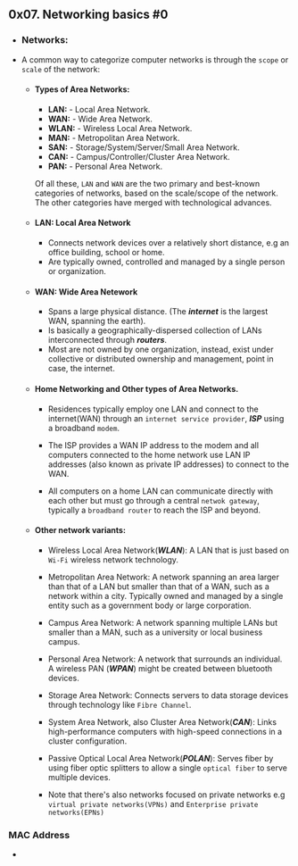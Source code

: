 ## 0x07. Networking basics #0

- ### Networks:

- A common way to categorize computer networks is through the `scope` or `scale` of the network:

	- #### Types of Area Networks:

		- __LAN:__ - Local Area Network.
		- __WAN:__ - Wide Area Network.
		- __WLAN:__ - Wireless Local Area Network.
		- __MAN:__ - Metropolitan Area Network.
		- __SAN:__ - Storage/System/Server/Small  Area Network.
		- __CAN:__ - Campus/Controller/Cluster Area Network.
		- __PAN:__ - Personal Area Network.

		Of all these, `LAN` and `WAN` are the two primary and best-known categories of networks, based on the scale/scope of the network. The other categories have merged with technological advances.



	- #### LAN: Local Area Network

		- Connects network devices over a relatively short distance, e.g an office building, school or home.
		- Are typically owned, controlled and managed by a single person or organization.


	- #### WAN: Wide Area Netework

		- Spans a large physical distance. (The ___internet___ is the largest WAN, spanning the earth).
		- Is basically a geographically-dispersed collection of LANs interconnected through ***routers***.
		- Most are not owned by one organization, instead, exist under collective or distributed ownership and management, point in case, the internet.



	- #### Home Networking and Other types of Area Networks.

		- Residences typically employ one LAN and connect to the internet(WAN) through an `internet service provider`, ___ISP___ using a broadband `modem`.

		- The ISP provides a WAN IP address to the modem and all computers connected to the home network use LAN IP addresses (also known as private IP addresses) to connect to the WAN.

		- All computers on a home LAN can communicate directly with each other but must go through a central `netwok gateway`, typically a `broadband router` to reach the ISP and beyond.

	- #### Other network variants:

		-  Wireless Local Area Network(___WLAN___): A LAN that is just based on `Wi-Fi` wireless network technology.

		- Metropolitan Area Network: A network spanning an area larger than that of a LAN but smaller than that of a WAN, such as a network within a city. Typically owned and managed by a single entity such as a government body or large corporation.

		- Campus Area Network: A network spanning multiple LANs but smaller than a MAN, such as a university or local business campus.

		- Personal Area Network: A network that surrounds an individual. A wireless PAN (___WPAN___) might be created between bluetooth devices.

		- Storage Area Network: Connects servers to data storage devices through technology like `Fibre Channel`.

		- System Area Network, also Cluster Area Network(___CAN___): Links high-performance computers with high-speed connections in a cluster configuration.

		- Passive Optical Local Area Network(___POLAN___): Serves fiber by using fiber optic splitters to allow a single `optical fiber` to serve multiple devices.



		- Note that there's also networks focused on private networks e.g `virtual private networks(VPNs)` and `Enterprise private networks(EPNs)`


### MAC Address

- 
